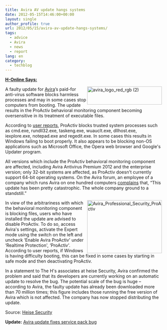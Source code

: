 ```yaml
---
title: Avira AV update hangs systems
date: 2012-05-15T14:46:00+00:00
layout: single
author_profile: true
url: 2012/05/15/avira-av-update-hangs-systems/
tags:
  - advice
  - Avira
  - news
  - report
lang: en
category: 
  - techblog
---
```

<a href="http://www.h-online.com/security/news/item/Avira-AV-update-hangs-systems-1575974.html" target="_blank"><strong>H-Online Says:</strong></a>

[<img title="avira_logo_red_rgb (2)" border="0" alt="avira_logo_red_rgb (2)" align="right" src="http://lh6.ggpht.com/-c959rFCtOVU/T7JlP-bAEMI/AAAAAAAAF-s/hO0fx7nqPh0/avira_logo_red_rgb%252520%2525282%252529_thumb%25255B1%25255D.jpg?imgmax=800" width="240" height="58" />](http://lh5.ggpht.com/-7eHRK6IOMGc/T7JlKIRe20I/AAAAAAAAF-k/7kXaHLSMbYs/s1600-h/avira_logo_red_rgb%252520%2525282%252529%25255B3%25255D.jpg)A faulty update for [Avira](http://www.avira.com/en/index)&#8216;s paid-for anti-virus software blocks harmless processes and may in some cases stop computers from booting. The update results in the ProActiv behavioral monitoring component becoming oversensitive in its treatment of executable files. 

According to [user reports](http://forum.avira.com/wbb/index.php?page=Thread&threadID=144883&pageNo=1), ProActiv blocks trusted system processes such as cmd.exe, rundll32.exe, taskeng.exe, wuauclt.exe, dllhost.exe, iexplore.exe, notepad.exe and regedit.exe. In some cases this results in Windows failing to boot properly. It also appears to be blocking non-OS applications such as Microsoft Office, the Opera web browser and Google's Updater program. 

All versions which include the ProActiv behavioral monitoring component are affected, including Avira Antivirus Premium 2012 and the enterprise version; only 32-bit systems are affected, as ProActiv doesn't currently support 64-bit operating systems. On the Avira forum, an employee of a company which runs Avira on one hundred computers [complains](http://forum.avira.com/wbb/index.php?page=Thread&postID=1179702#post1179702) that, “This update has been pretty catastrophic. The whole company ground to a standstill.” 

[<img title="Avira_Professional_Security_ProActiv" border="0" alt="Avira_Professional_Security_ProActiv" align="right" src="http://lh3.ggpht.com/-D6soJkIyF5U/T7JlVgMOcDI/AAAAAAAAF-8/7tKw6TWq2gw/Avira_Professional_Security_ProActiv_thumb%25255B2%25255D.png?imgmax=800" width="240" height="170" />](http://lh3.ggpht.com/-GyvL3f3JqLA/T7JlSx8xFQI/AAAAAAAAF-0/PGm0r2T5w8g/s1600-h/Avira_Professional_Security_ProActiv%25255B4%25255D.png)In view of the arbitrariness with which the behavioral monitoring component is blocking files, users who have installed the update are advised to disable ProActiv. To do so, access Avira's settings, activate the Expert mode using the switch on the left and uncheck &#8216;Enable Avira ProActiv' under &#8216;Realtime Protection', &#8216;ProActiv'. According to user reports, if Windows is having difficulty booting, this can be fixed in some cases by starting in safe mode and then deactivating ProActiv. 

In a statement to The H's associates at heise Security, Avira confirmed the problem and said that its developers are currently working on an automatic update to resolve the bug. The potential scale of the bug is huge – according to Avira, the faulty update has already been downloaded more than 70 million times; this figure includes those running the free version of Avira which is not affected. The company has now stopped distributing the update. 

Source: <a href="/2012/05/avira-av-update-hangs-systems.html" target="_blank">Heise Security</a> 

**Update:** <a href="/2012/05/avira-update-fixes-service-pack-bug.html" target="_blank">Avira update fixes service pack bug</a>